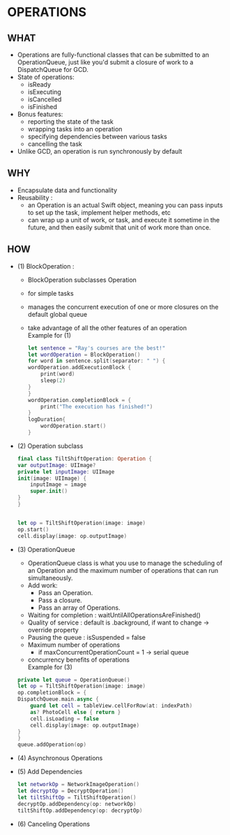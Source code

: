 # OPERATIONS

## WHAT
- Operations are fully-functional classes that can be submitted to an OperationQueue, just like you'd submit a closure of work to a DispatchQueue for GCD.
- State of operations:
  - isReady
  - isExecuting
  - isCancelled
  - isFinished
- Bonus features:
  -  reporting the state of the task
  -  wrapping tasks into an operation 
  -  specifying dependencies between various tasks
  -  cancelling the task
- Unlike GCD, an operation is run synchronously by default

## WHY
- Encapsulate data and functionality
- Reusability : 
  - an Operation is an actual Swift object, meaning you can pass inputs to set up the task, implement helper methods, etc
  - can wrap up a unit of work, or task, and execute it sometime in the future, and then easily submit that unit of work more than once.

## HOW
- (1) BlockOperation : 
  - BlockOperation subclasses Operation
  - for simple tasks
  - manages the concurrent execution of one or more closures on the default global queue
  - take advantage of all the other features of an operation
<br> Example for (1)

    ```swift
    let sentence = "Ray's courses are the best!"
    let wordOperation = BlockOperation()
    for word in sentence.split(separator: " ") {
    wordOperation.addExecutionBlock {
        print(word)
        sleep(2)
    }
    }
    wordOperation.completionBlock = {
        print("The execution has finished!")
    }
    logDuration{
        wordOperation.start()
    }
    ```

- (2) Operation subclass
    ```swift
    final class TiltShiftOperation: Operation {
    var outputImage: UIImage?
    private let inputImage: UIImage
    init(image: UIImage) {
        inputImage = image
        super.init()
    }
    }


    let op = TiltShiftOperation(image: image)
    op.start()
    cell.display(image: op.outputImage)
    ```
- (3) OperationQueue
    - OperationQueue class is what you use to manage the scheduling of an Operation and the maximum number of operations that can run simultaneously.
    - Add work: 
      - Pass an Operation.
      - Pass a closure.
      - Pass an array of Operations.
    - Waiting for completion : waitUntilAllOperationsAreFinished()
    - Quality of service : default is .background, if want to change -> override property
    - Pausing the queue : isSuspended = false
    - Maximum number of operations
      - if maxConcurrentOperationCount = 1 -> serial queue
    - concurrency benefits of operations
<br> Example for (3)

    ```swift
    private let queue = OperationQueue()
    let op = TiltShiftOperation(image: image)
    op.completionBlock = {
    DispatchQueue.main.async {
        guard let cell = tableView.cellForRow(at: indexPath)
        as? PhotoCell else { return }
        cell.isLoading = false
        cell.display(image: op.outputImage)
    }
    }
    queue.addOperation(op)
    ```

- (4) Asynchronous Operations
  
- (5) Add Dependencies
  ```swift
  let networkOp = NetworkImageOperation()
  let decryptOp = DecryptOperation()
  let tiltShiftOp = TiltShiftOperation()
  decryptOp.addDependency(op: networkOp)
  tiltShiftOp.addDependency(op: decryptOp)
  ```
- (6) Canceling Operations  